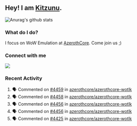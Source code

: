 ## Hey! I am [Kitzunu](https://Github.com/Kitzunu).

![Anurag's github stats](https://github-readme-stats.kitzunu.vercel.app/api?username=Kitzunu&show_icons=true)

### What do I do?

I focus on WoW Emulation at [AzerothCore](https://Github.com/AzerothCore). Come join us ;)

### Connect with me
[![](https://img.shields.io/badge/AzerothCore%20Discord-Connect%20with%20me!-green)](https://discord.com/invite/gkt4y2x)

### Recent Activity

<!--START_SECTION:activity-->
1. 🗣 Commented on [#4459](https://github.com/azerothcore/azerothcore-wotlk/issues/4459) in [azerothcore/azerothcore-wotlk](https://github.com/azerothcore/azerothcore-wotlk)
2. 🗣 Commented on [#4458](https://github.com/azerothcore/azerothcore-wotlk/issues/4458) in [azerothcore/azerothcore-wotlk](https://github.com/azerothcore/azerothcore-wotlk)
3. 🗣 Commented on [#4456](https://github.com/azerothcore/azerothcore-wotlk/issues/4456) in [azerothcore/azerothcore-wotlk](https://github.com/azerothcore/azerothcore-wotlk)
4. 🗣 Commented on [#4456](https://github.com/azerothcore/azerothcore-wotlk/issues/4456) in [azerothcore/azerothcore-wotlk](https://github.com/azerothcore/azerothcore-wotlk)
5. 🗣 Commented on [#4425](https://github.com/azerothcore/azerothcore-wotlk/issues/4425) in [azerothcore/azerothcore-wotlk](https://github.com/azerothcore/azerothcore-wotlk)
<!--END_SECTION:activity-->
